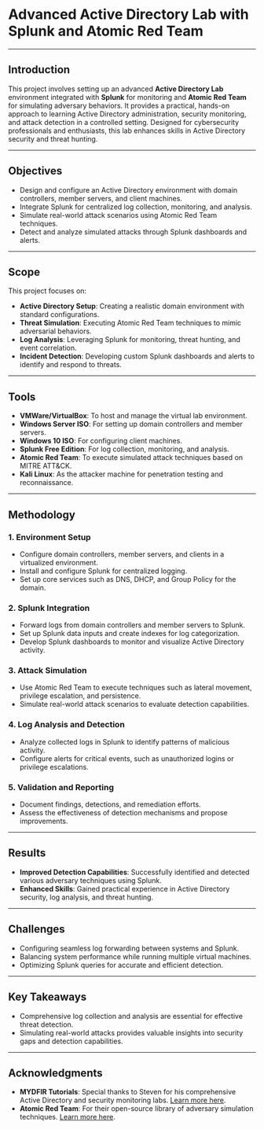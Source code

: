 # Advanced Active Directory Lab with Splunk and Atomic Red Team

---

## **Introduction**
This project involves setting up an advanced **Active Directory Lab** environment integrated with **Splunk** for monitoring and **Atomic Red Team** for simulating adversary behaviors. It provides a practical, hands-on approach to learning Active Directory administration, security monitoring, and attack detection in a controlled setting. Designed for cybersecurity professionals and enthusiasts, this lab enhances skills in Active Directory security and threat hunting.

---

## **Objectives**
- Design and configure an Active Directory environment with domain controllers, member servers, and client machines.
- Integrate Splunk for centralized log collection, monitoring, and analysis.
- Simulate real-world attack scenarios using Atomic Red Team techniques.
- Detect and analyze simulated attacks through Splunk dashboards and alerts.

---

## **Scope**
This project focuses on:
- **Active Directory Setup**: Creating a realistic domain environment with standard configurations.
- **Threat Simulation**: Executing Atomic Red Team techniques to mimic adversarial behaviors.
- **Log Analysis**: Leveraging Splunk for monitoring, threat hunting, and event correlation.
- **Incident Detection**: Developing custom Splunk dashboards and alerts to identify and respond to threats.

---

## **Tools**
- **VMWare/VirtualBox**: To host and manage the virtual lab environment.
- **Windows Server ISO**: For setting up domain controllers and member servers.
- **Windows 10 ISO**: For configuring client machines.
- **Splunk Free Edition**: For log collection, monitoring, and analysis.
- **Atomic Red Team**: To execute simulated attack techniques based on MITRE ATT&CK.
- **Kali Linux**: As the attacker machine for penetration testing and reconnaissance.

---

## **Methodology**

### **1. Environment Setup**
- Configure domain controllers, member servers, and clients in a virtualized environment.
- Install and configure Splunk for centralized logging.
- Set up core services such as DNS, DHCP, and Group Policy for the domain.

### **2. Splunk Integration**
- Forward logs from domain controllers and member servers to Splunk.
- Set up Splunk data inputs and create indexes for log categorization.
- Develop Splunk dashboards to monitor and visualize Active Directory activity.

### **3. Attack Simulation**
- Use Atomic Red Team to execute techniques such as lateral movement, privilege escalation, and persistence.
- Simulate real-world attack scenarios to evaluate detection capabilities.

### **4. Log Analysis and Detection**
- Analyze collected logs in Splunk to identify patterns of malicious activity.
- Configure alerts for critical events, such as unauthorized logins or privilege escalations.

### **5. Validation and Reporting**
- Document findings, detections, and remediation efforts.
- Assess the effectiveness of detection mechanisms and propose improvements.

---

## **Results**
- **Improved Detection Capabilities**: Successfully identified and detected various adversary techniques using Splunk.
- **Enhanced Skills**: Gained practical experience in Active Directory security, log analysis, and threat hunting.

---

## **Challenges**
- Configuring seamless log forwarding between systems and Splunk.
- Balancing system performance while running multiple virtual machines.
- Optimizing Splunk queries for accurate and efficient detection.

---

## **Key Takeaways**
- Comprehensive log collection and analysis are essential for effective threat detection.
- Simulating real-world attacks provides valuable insights into security gaps and detection capabilities.

---

## **Acknowledgments**
- **MYDFIR Tutorials**: Special thanks to Steven for his comprehensive Active Directory and security monitoring labs. [Learn more here](https://www.youtube.com/watch?v=5OessbOgyEo&t=87s).
- **Atomic Red Team**: For their open-source library of adversary simulation techniques. [Learn more here](https://github.com/redcanaryco/atomic-red-team).
